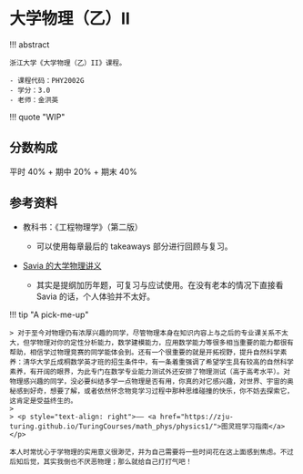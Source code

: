 # 大学物理（乙）II

!!! abstract

    浙江大学《大学物理（乙）II》课程。

    - 课程代码：PHY2002G
    - 学分：3.0
    - 老师：金洪英

!!! quote "WIP"

## 分数构成

平时 40% + 期中 20% + 期末 40%

## 参考资料

- 教科书：《工程物理学》（第二版）
    - 可以使用每章最后的 takeaways 部分进行回顾与复习。

- [Savia 的大学物理讲义](https://savia7582.github.io/Exterior/Physics/2/)
    - 其实是提纲加历年题，可复习与应试使用。在没有老本的情况下直接看 Savia 的话，个人体验并不太好。

!!! tip "A pick-me-up"

    > 对于至今对物理仍有浓厚兴趣的同学，尽管物理本身在知识内容上与之后的专业课关系不太大，但学物理对你的定性分析能力，数学建模能力，应用数学能力等很多相当重要的能力都很有帮助，相信学过物理竞赛的同学能体会到。还有一个很重要的就是开拓视野，提升自然科学素养：清华大学丘成桐数学英才班的招生条件中，有一条着重强调了希望学生具有较高的自然科学素养，有开阔的眼界，为此专门在数学专业能力测试外还安排了物理测试（高于高考水平）。对物理感兴趣的同学，没必要纠结多学一点物理是否有用，你真的对它感兴趣，对世界、宇宙的奥秘感到好奇，想要了解，或者依然怀念物竞学习过程中那种思维碰撞的快乐，你不妨去探索它，这肯定是受益终生的。
    >
    > <p style="text-align: right">—— <a href="https://zju-turing.github.io/TuringCourses/math_phys/physics1/">图灵班学习指南</a></p>

    本人时常忧心于学物理的实用意义很渺茫，并为自己需要将一些时间花在这上面感到焦虑。不过后知后觉，其实我倒也不厌恶物理；那么就给自己打打气吧！
